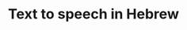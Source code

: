 ---
title: Text to speech in Hebrew
emoji: 🐢
colorFrom: red
colorTo: green
sdk: gradio
sdk_version: "4.44.0"
app_file: app.py
pinned: false
---